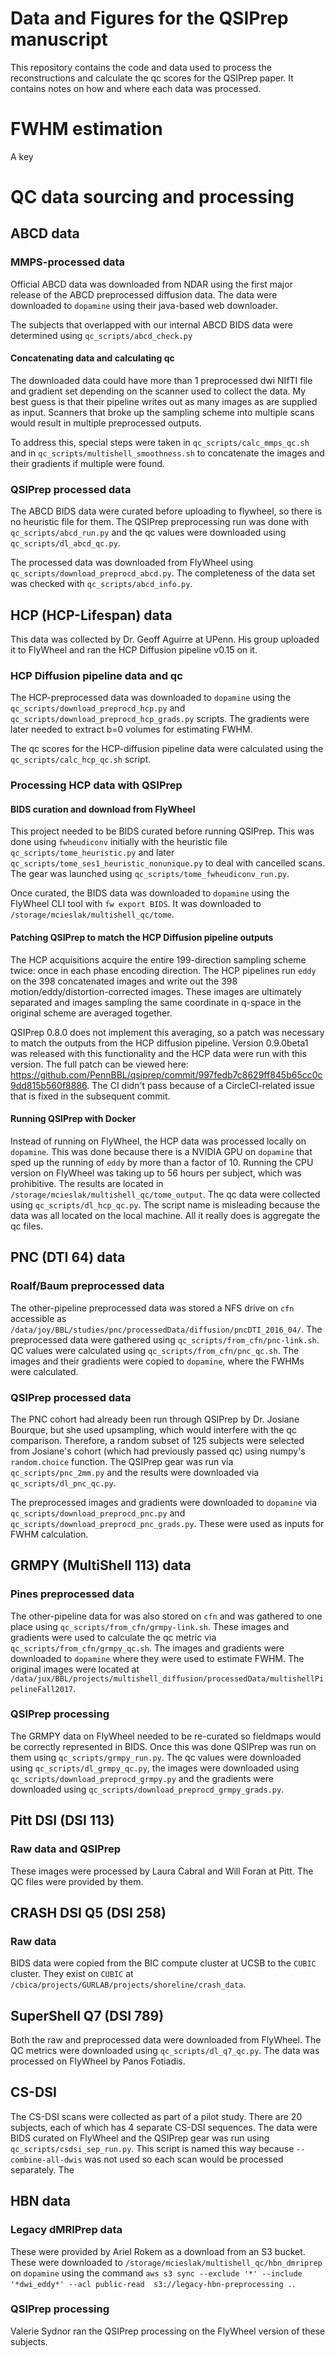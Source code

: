 # Data and Figures for the QSIPrep manuscript

This repository contains the code and data used to process the
reconstructions and calculate the qc scores for the QSIPrep paper.
It contains notes on how and where each data was processed.


# FWHM estimation

A key


# QC data sourcing and processing

## ABCD data

### MMPS-processed data

Official ABCD data was downloaded from NDAR using the first major
release of the ABCD preprocessed diffusion data. The data were
downloaded to `dopamine` using their java-based web downloader.

The subjects that overlapped with our internal ABCD BIDS data were
determined using `qc_scripts/abcd_check.py`

#### Concatenating data and calculating qc

The downloaded data could have more than 1 preprocessed dwi NIfTI file
and gradient set depending on the scanner used to collect the data.
My best guess is that their pipeline writes out as many images as are
supplied as input. Scanners that broke up the sampling scheme into
multiple scans would result in multiple preprocessed outputs.

To address this, special steps were taken in `qc_scripts/calc_mmps_qc.sh`
and in `qc_scripts/multishell_smoothness.sh` to concatenate the images
and their gradients if multiple were found.

### QSIPrep processed data

The ABCD BIDS data were curated before uploading to flywheel, so there
is no heuristic file for them. The QSIPrep preprocessing run was done
with `qc_scripts/abcd_run.py` and the qc values were downloaded using
`qc_scripts/dl_abcd_qc.py`.

The processed data was downloaded from FlyWheel using
`qc_scripts/download_preprocd_abcd.py`. The completeness of
the data set was checked with `qc_scripts/abcd_info.py`.

## HCP (HCP-Lifespan) data

This data was collected by Dr. Geoff Aguirre at UPenn. His group uploaded
it to FlyWheel and ran the HCP Diffusion pipeline v0.15 on it.

### HCP Diffusion pipeline data and qc

The HCP-preprocessed data was downloaded to `dopamine` using the
`qc_scripts/download_preprocd_hcp.py` and
`qc_scripts/download_preprocd_hcp_grads.py` scripts. The gradients
were later needed to extract b=0 volumes for estimating FWHM.

The qc scores for the HCP-diffusion pipeline data were calculated
using the `qc_scripts/calc_hcp_qc.sh` script.

### Processing HCP data with QSIPrep

#### BIDS curation and download from FlyWheel

This project needed to be BIDS curated before running QSIPrep. This was
done using `fwheudiconv` initially with the heuristic file
`qc_scripts/tome_heuristic.py` and later
`qc_scripts/tome_ses1_heuristic_nonunique.py` to deal with cancelled scans.
The gear was launched using `qc_scripts/tome_fwheudiconv_run.py`.

Once curated, the BIDS data was downloaded to `dopamine` using the FlyWheel
CLI tool with `fw export BIDS`. It was downloaded to
`/storage/mcieslak/multishell_qc/tome`.

#### Patching QSIPrep to match the HCP Diffusion pipeline outputs

The HCP acquisitions acquire the entire 199-direction sampling scheme
twice: once in each phase encoding direction. The HCP pipelines run
`eddy` on the 398 concatenated images and write out the 398
motion/eddy/distortion-corrected images. These images are ultimately
separated and images sampling the same coordinate in q-space in the
original scheme are averaged together.

QSIPrep 0.8.0 does not implement this averaging, so a patch was necessary
to match the outputs from the HCP diffusion pipeline. Version 0.9.0beta1
was released with this functionality and the HCP data were run with this
version. The full patch can be viewed here: https://github.com/PennBBL/qsiprep/commit/997fedb7c8629ff845b65cc0c9dd815b560f8886. The CI didn't pass because of a
CircleCI-related issue that is fixed in the subsequent commit.

#### Running QSIPrep with Docker

Instead of running on FlyWheel, the HCP data was processed locally on
`dopamine`. This was done because there is a NVIDIA GPU on `dopamine` that
sped up the running of `eddy` by more than a factor of 10. Running the CPU
version on FlyWheel was taking up to 56 hours per subject, which was
prohibitive. The results are located in
`/storage/mcieslak/multishell_qc/tome_output`. The qc data were collected
using `qc_scripts/dl_hcp_qc.py`. The script name is misleading because the
data was all located on the local machine. All it really does is aggregate
the qc files.

## PNC (DTI 64) data

### Roalf/Baum preprocessed data

The other-pipeline preprocessed data was stored a NFS drive on `cfn` accessible as
`/data/joy/BBL/studies/pnc/processedData/diffusion/pncDTI_2016_04/`. The preprocessed
data were gathered using `qc_scripts/from_cfn/pnc-link.sh`. QC values were calculated
using `qc_scripts/from_cfn/pnc_qc.sh`. The images and their gradients were copied to
`dopamine`, where the FWHMs were calculated.

### QSIPrep processed data

The PNC cohort had already been run through QSIPrep by Dr. Josiane Bourque, but
she used upsampling, which would interfere with the qc comparison. Therefore,
a random subset of 125 subjects were selected from Josiane's cohort (which had
previously passed qc) using numpy's `random.choice` function.
The QSIPrep gear was run via `qc_scripts/pnc_2mm.py` and the results were
downloaded via `qc_scripts/dl_pnc_qc.py`.

The preprocessed images and gradients were downloaded to `dopamine` via
`qc_scripts/download_preprocd_pnc.py` and `qc_scripts/download_preprocd_pnc_grads.py`.
These were used as inputs for FWHM calculation.

## GRMPY (MultiShell 113) data

### Pines preprocessed data

The other-pipeline data for was also stored on `cfn` and was gathered to one place
using `qc_scripts/from_cfn/grmpy-link.sh`. These images and gradients were used to calculate
the qc metric via `qc_scripts/from_cfn/grmpy_qc.sh`. The images and gradients were
downloaded to `dopamine` where they were used to estimate FWHM. The original images
were located at `/data/jux/BBL/projects/multishell_diffusion/processedData/multishellPipelineFall2017`.

### QSIPrep processing

The GRMPY data on FlyWheel needed to be re-curated so fieldmaps would be correctly
represented in BIDS. Once this was done QSIPrep was run on them using
`qc_scripts/grmpy_run.py`. The qc values were downloaded using `qc_scripts/dl_grmpy_qc.py`,
the images were downloaded using `qc_scripts/download_preprocd_grmpy.py` and the gradients
were downloaded using `qc_scripts/download_preprocd_grmpy_grads.py`.

## Pitt DSI (DSI 113)

### Raw data and QSIPrep
These images were processed by Laura Cabral and Will Foran at Pitt. The QC files were
provided by them.

## CRASH DSI Q5 (DSI 258)

### Raw data

BIDS data were copied from the BIC compute cluster at UCSB to the `CUBIC` cluster.
They exist on `CUBIC` at `/cbica/projects/GURLAB/projects/shoreline/crash_data`.


## SuperShell Q7 (DSI 789)

Both the raw and preprocessed data were downloaded from FlyWheel. The QC metrics
were downloaded using `qc_scripts/dl_q7_qc.py`. The data was processed on
FlyWheel by Panos Fotiadis.


## CS-DSI

The CS-DSI scans were collected as part of a pilot study. There are 20 subjects,
each of which has 4 separate CS-DSI sequences. The data were BIDS curated on
FlyWheel and the QSIPrep gear was run using `qc_scripts/csdsi_sep_run.py`.
This script is named this way because `--combine-all-dwis` was not used
so each scan would be processed separately. The


## HBN data

### Legacy dMRIPrep data

These were provided by Ariel Rokem as a download from an S3 bucket. These were
downloaded to `/storage/mcieslak/multishell_qc/hbn_dmriprep` on `dopamine` using
the command `aws s3 sync --exclude '*' --include '*dwi_eddy*' --acl public-read  s3://legacy-hbn-preprocessing .`.

### QSIPrep processing

Valerie Sydnor ran the QSIPrep processing on the FlyWheel version of these subjects.
